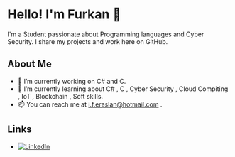 # Hello! I'm Furkan 👋

I'm a Student passionate about Programming languages and Cyber Security. I share my projects and work here on GitHub.

## About Me

- 🔭 I’m currently working on C# and C.
- 🌱 I’m currently learning about C# , C , Cyber Security , Cloud Compiting , IoT , Blockchain , Soft skills.
- 📫 You can reach me at i.f.eraslan@hotmail.com .

## Links

- [![LinkedIn](https://img.shields.io/badge/LinkedIn-0A66C2?style=flat-square&logo=linkedin&logoColor=white)](https://www.linkedin.com/in/ibrahim-furkan-eraslan)
